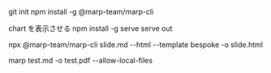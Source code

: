 git init
npm install -g @marp-team/marp-cli

chart を表示させる
npm install -g serve
serve out

npx @marp-team/marp-cli slide.md --html --template bespoke -o slide.html

marp test.md -o test.pdf --allow-local-files
